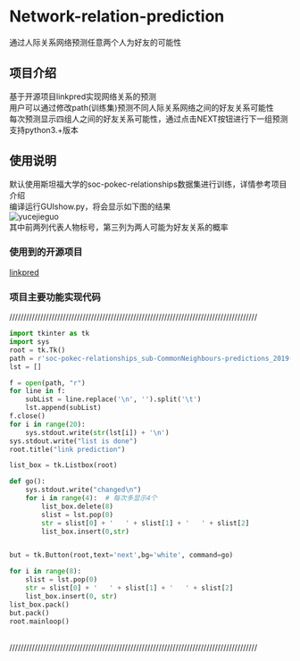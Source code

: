 # Network-relation-prediction
通过人际关系网络预测任意两个人为好友的可能性

## 项目介绍
基于开源项目linkpred实现网络关系的预测
<br>用户可以通过修改path(训练集)预测不同人际关系网络之间的好友关系可能性
<br>每次预测显示四组人之间的好友关系可能性，通过点击NEXT按钮进行下一组预测
<br>支持python3.+版本
## 使用说明
默认使用斯坦福大学的soc-pokec-relationships数据集进行训练，详情参考项目介绍
<br>编译运行GUIshow.py，将会显示如下图的结果
<br>![yucejieguo](https://github.com/Twinklight/Network-relation-prediction/blob/godzyp/%E9%A2%84%E6%B5%8B%E7%BB%93%E6%9E%9C.jpg "预测结果")
<br>其中前两列代表人物标号，第三列为两人可能为好友关系的概率
### 使用到的开源项目
[linkpred](https://github.com/rafguns/linkpred)

### 项目主要功能实现代码
////////////////////////////////////////////////////////////////////////////////////////
```python
import tkinter as tk
import sys
root = tk.Tk()
path = r'soc-pokec-relationships_sub-CommonNeighbours-predictions_2019-10-27_21.30.txt'
lst = []

f = open(path, "r")
for line in f:
    subList = line.replace('\n', '').split('\t')
    lst.append(subList)
f.close()
for i in range(20):
    sys.stdout.write(str(lst[i]) + '\n')
sys.stdout.write("list is done")
root.title("link prediction")

list_box = tk.Listbox(root)

def go():
    sys.stdout.write("changed\n")
    for i in range(4):  # 每次多显示4个
        list_box.delete(8)
        slist = lst.pop(0)
        str = slist[0] + '   ' + slist[1] + '   ' + slist[2]
        list_box.insert(0,str)


but = tk.Button(root,text='next',bg='white', command=go)

for i in range(8):
    slist = lst.pop(0)
    str = slist[0] + '   ' + slist[1] + '   ' + slist[2]
    list_box.insert(0, str)
list_box.pack()
but.pack()
root.mainloop()
```
<br>////////////////////////////////////////////////////////////////////////////////////////
